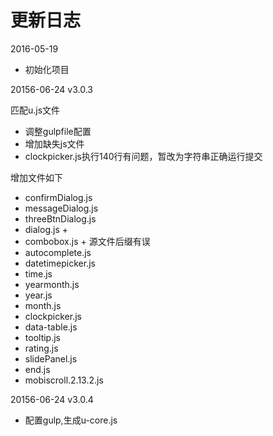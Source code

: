 # 更新日志

2016-05-19

- 初始化项目

20156-06-24 v3.0.3

匹配u.js文件

- 调整gulpfile配置
- 增加缺失js文件
- clockpicker.js执行140行有问题，暂改为字符串正确运行提交

增加文件如下

* confirmDialog.js
* messageDialog.js
* threeBtnDialog.js
* dialog.js +
* combobox.js + 源文件后缀有误
* autocomplete.js
* datetimepicker.js
* time.js
* yearmonth.js
* year.js
* month.js
* clockpicker.js
* data-table.js
* tooltip.js
* rating.js
* slidePanel.js
* end.js
* mobiscroll.2.13.2.js

20156-06-24 v3.0.4

- 配置gulp,生成u-core.js